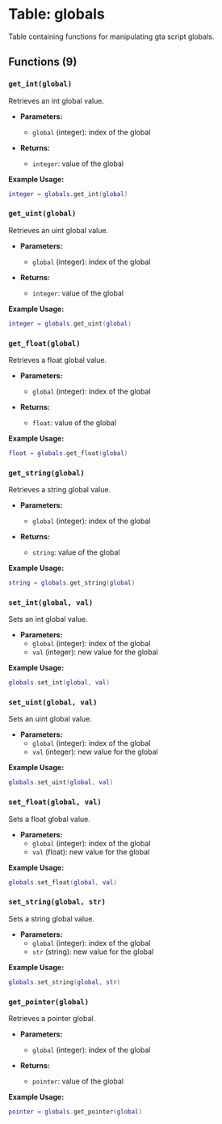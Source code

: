 # Table: globals

Table containing functions for manipulating gta script globals.

## Functions (9)

### `get_int(global)`

Retrieves an int global value.

- **Parameters:**
  - `global` (integer): index of the global

- **Returns:**
  - `integer`: value of the global

**Example Usage:**
```lua
integer = globals.get_int(global)
```

### `get_uint(global)`

Retrieves an uint global value.

- **Parameters:**
  - `global` (integer): index of the global

- **Returns:**
  - `integer`: value of the global

**Example Usage:**
```lua
integer = globals.get_uint(global)
```

### `get_float(global)`

Retrieves a float global value.

- **Parameters:**
  - `global` (integer): index of the global

- **Returns:**
  - `float`: value of the global

**Example Usage:**
```lua
float = globals.get_float(global)
```

### `get_string(global)`

Retrieves a string global value.

- **Parameters:**
  - `global` (integer): index of the global

- **Returns:**
  - `string`: value of the global

**Example Usage:**
```lua
string = globals.get_string(global)
```

### `set_int(global, val)`

Sets an int global value.

- **Parameters:**
  - `global` (integer): index of the global
  - `val` (integer): new value for the global

**Example Usage:**
```lua
globals.set_int(global, val)
```

### `set_uint(global, val)`

Sets an uint global value.

- **Parameters:**
  - `global` (integer): index of the global
  - `val` (integer): new value for the global

**Example Usage:**
```lua
globals.set_uint(global, val)
```

### `set_float(global, val)`

Sets a float global value.

- **Parameters:**
  - `global` (integer): index of the global
  - `val` (float): new value for the global

**Example Usage:**
```lua
globals.set_float(global, val)
```

### `set_string(global, str)`

Sets a string global value.

- **Parameters:**
  - `global` (integer): index of the global
  - `str` (string): new value for the global

**Example Usage:**
```lua
globals.set_string(global, str)
```

### `get_pointer(global)`

Retrieves a pointer global.

- **Parameters:**
  - `global` (integer): index of the global

- **Returns:**
  - `pointer`: value of the global

**Example Usage:**
```lua
pointer = globals.get_pointer(global)
```
